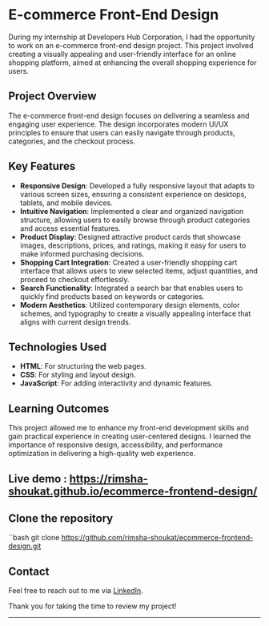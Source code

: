 # E-commerce Front-End Design

During my internship at Developers Hub Corporation, I had the opportunity to work on an e-commerce front-end design project. This project involved creating a visually appealing and user-friendly interface for an online shopping platform, aimed at enhancing the overall shopping experience for users.

## Project Overview

The e-commerce front-end design focuses on delivering a seamless and engaging user experience. The design incorporates modern UI/UX principles to ensure that users can easily navigate through products, categories, and the checkout process.

## Key Features

- **Responsive Design**: Developed a fully responsive layout that adapts to various screen sizes, ensuring a consistent experience on desktops, tablets, and mobile devices.
- **Intuitive Navigation**: Implemented a clear and organized navigation structure, allowing users to easily browse through product categories and access essential features.
- **Product Display**: Designed attractive product cards that showcase images, descriptions, prices, and ratings, making it easy for users to make informed purchasing decisions.
- **Shopping Cart Integration**: Created a user-friendly shopping cart interface that allows users to view selected items, adjust quantities, and proceed to checkout effortlessly.
- **Search Functionality**: Integrated a search bar that enables users to quickly find products based on keywords or categories.
- **Modern Aesthetics**: Utilized contemporary design elements, color schemes, and typography to create a visually appealing interface that aligns with current design trends.

## Technologies Used

- **HTML**: For structuring the web pages.
- **CSS**: For styling and layout design.
- **JavaScript**: For adding interactivity and dynamic features.
  
## Learning Outcomes

This project allowed me to enhance my front-end development skills and gain practical experience in creating user-centered designs. I learned the importance of responsive design, accessibility, and performance optimization in delivering a high-quality web experience.

## Live demo : https://rimsha-shoukat.github.io/ecommerce-frontend-design/

## Clone the repository
``bash
git clone https://github.com/rimsha-shoukat/ecommerce-frontend-design.git

## Contact

Feel free to reach out to me via [LinkedIn](https://www.linkedin.com/in/rimsha-shoukat).

Thank you for taking the time to review my project!

---